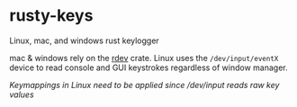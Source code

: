 # rusty-keys
Linux, mac, and windows rust keylogger

mac & windows rely on the [rdev](https://docs.rs/rdev/latest/rdev/) crate.
Linux uses the `/dev/input/eventX` device to read console and GUI keystrokes regardless of window manager.

_Keymappings in Linux need to be applied since /dev/input reads raw key values_
